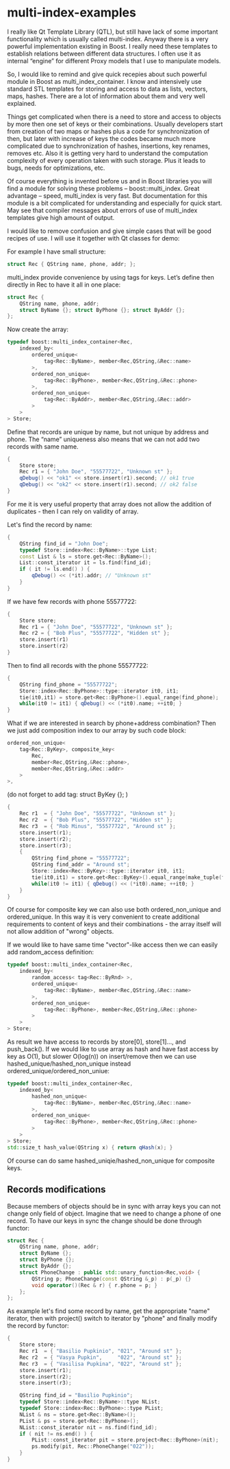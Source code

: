 # multi-index-examples

I really like Qt Template Library (QTL), but still have lack of some important functionality which is usually called multi-index. Anyway there is a very powerful implementation existing in Boost. I really need these templates to establish relations between different data structures. I often use it as internal “engine” for different Proxy models that I use to manipulate models.

So, I would like to remind and give quick recepies about such powerful module in Boost as multi_index_container. I know and intensively use standard STL templates for storing and access to data as lists, vectors, maps, hashes. There are a lot of information about them and very well explained.

Things get complicated when there is a need to store and access to objects by more then one set of keys or their combinations. Usually developers start from creation of two maps or hashes plus a code for synchronization of then, but later with increase of keys the codes became much more complicated due to synchronization of hashes, insertions, key renames, removes etc. Also it is getting very hard to understand the computation complexity of every operation taken with such storage. Plus it leads to bugs, needs for optimizations, etc.

Of course everything is invented before us and in Boost libraries you will find a module for solving these problems – boost::multi_index. Great advantage – speed, multi_index is very fast. But documentation for this module is a bit complicated for understanding and especially for quick start. May see that compiler messages about errors of use of multi_index templates give high amount of output.

I would like to remove confusion and give simple cases that will be good recipes of use. I will use it together with Qt classes for demo:

For example I have small structure:
``` cpp
struct Rec { QString name, phone, addr; };
```

multi_index provide convenience by using tags for keys. Let’s define then directly in Rec to have it all in one place:
``` cpp
struct Rec {
	QString name, phone, addr;
	struct ByName {}; struct ByPhone {}; struct ByAddr {};
};
```

Now create the array:
``` cpp
typedef boost::multi_index_container<Rec,
	indexed_by<
		ordered_unique<
			tag<Rec::ByName>, member<Rec,QString,&Rec::name>
		>,
		ordered_non_unique<
			tag<Rec::ByPhone>, member<Rec,QString,&Rec::phone>
		>,
		ordered_non_unique<
			tag<Rec::ByAddr>, member<Rec,QString,&Rec::addr>
		>
	>
> Store;
```

Define that records are unique by name, but not unique by address and phone. The “name” uniqueness also means that we can not add two records with same name.

``` cpp
{
	Store store;
	Rec r1 = { "John Doe", "55577722", "Unknown st" };
	qDebug() << "ok1" << store.insert(r1).second; // ok1 true
	qDebug() << "ok2" << store.insert(r1).second; // ok2 false
}
```

For me it is very useful property that array does not allow the addition of duplicates - then I can rely on validity of array.

Let's find the record by name:
``` cpp
{
	QString find_id = "John Doe";
	typedef Store::index<Rec::ByName>::type List;
	const List & ls = store.get<Rec::ByName>();
	List::const_iterator it = ls.find(find_id);
	if ( it != ls.end() ) {
		qDebug() << (*it).addr; // "Unknown st"
	}
}
```

If we have few records with phone 55577722:
``` cpp
{
	Store store;
	Rec r1 = { "John Doe", "55577722", "Unknown st" };
	Rec r2 = { "Bob Plus", "55577722", "Hidden st" };
	store.insert(r1)
	store.insert(r2)
}
```

Then to find all records with the phone 55577722:
``` cpp
{
	QString find_phone = "55577722";
	Store::index<Rec::ByPhone>::type::iterator it0, it1;
	tie(it0,it1) = store.get<Rec::ByPhone>().equal_range(find_phone);
	while(it0 != it1) { qDebug() << (*it0).name; ++it0; }
}
```

What if we are interested in search by phone+address combination?
Then we just add composition index to our array by such code block:
``` cpp
ordered_non_unique<
	tag<Rec::ByKey>, composite_key<
		Rec,
		member<Rec,QString,&Rec::phone>,
		member<Rec,QString,&Rec::addr>
	>
>,
```

(do not forget to add tag: struct ByKey {}; )
``` cpp
{
	Rec r1  = { "John Doe", "55577722", "Unknown st" };
	Rec r2  = { "Bob Plus", "55577722", "Hidden st" };
	Rec r3  = { "Rob Minus", "55577722", "Around st" };
	store.insert(r1);
	store.insert(r2);
	store.insert(r3);
	{
		QString find_phone = "55577722";
		QString find_addr = "Around st";
		Store::index<Rec::ByKey>::type::iterator it0, it1;
		tie(it0,it1) = store.get<Rec::ByKey>().equal_range(make_tuple(find_phone, find_addr));
		while(it0 != it1) { qDebug() << (*it0).name; ++it0; }
	}
}
```

Of course for composite key we can also use both ordered_non_unique and ordered_unique.
In this way it is very convenient to create additional requirements to content of keys and their combinations - the array itself will not allow addition of "wrong" objects.

If we would like to have same time "vector"-like access then we can easily add random_access definition:
``` cpp
typedef boost::multi_index_container<Rec,
	indexed_by<
		random_access< tag<Rec::ByRnd> >,		
		ordered_unique<
			tag<Rec::ByName>, member<Rec,QString,&Rec::name>
		>,
		ordered_non_unique<
			tag<Rec::ByPhone>, member<Rec,QString,&Rec::phone>
		>
	>
> Store;
```

As result we have access to records by store[0], store[1]..., and push_back().
If we would like to use array as hash and have fast access by key as О(1), but slower O(log(n)) on insert/remove then we can use hashed_unique/hashed_non_unique instead ordered_unique/ordered_non_uniue:
``` cpp
typedef boost::multi_index_container<Rec,
	indexed_by<
		hashed_non_unique<
			tag<Rec::ByName>, member<Rec,QString,&Rec::name>
		>,
		ordered_non_unique<
			tag<Rec::ByPhone>, member<Rec,QString,&Rec::phone>
		>
	>
> Store;
std::size_t hash_value(QString x) { return qHash(x); }
```

Of course can do same hashed_uniqie/hashed_non_unique for composite keys.

## Records modifications

Because members of objects should be in sync with array keys you can not change only field of object. Imagine that we need to change a phone of one record. To have our keys in sync the change should be done through functor:
``` cpp
struct Rec {
	QString name, phone, addr;
	struct ByName {};
	struct ByPhone {};
	struct ByAddr {};
	struct PhoneChange : public std::unary_function<Rec,void> {
		QString p; PhoneChange(const QString &_p) : p(_p) {}
		void operator()(Rec & r) { r.phone = p; }
	};
}; 
```

As example let's find some record by name, get the appropriate "name" iterator, then with project() switch to iterator by "phone" and finally modify the record by functor:
``` cpp
{
	Store store;
	Rec r1  = { "Basilio Pupkinio", "021", "Around st" };
	Rec r2  = { "Vasya Pupkin",     "022", "Around st" };
	Rec r3  = { "Vasilisa Pupkina", "022", "Around st" };
	store.insert(r1);
	store.insert(r2);
	store.insert(r3);

	QString find_id = "Basilio Pupkinio";
	typedef Store::index<Rec::ByName>::type NList;
	typedef Store::index<Rec::ByPhone>::type PList;
	NList & ns = store.get<Rec::ByName>();
	PList & ps = store.get<Rec::ByPhone>();
	NList::const_iterator nit = ns.find(find_id);
	if ( nit != ns.end() ) {
		PList::const_iterator pit = store.project<Rec::ByPhone>(nit);
		ps.modify(pit, Rec::PhoneChange("022"));
	}
}
```
